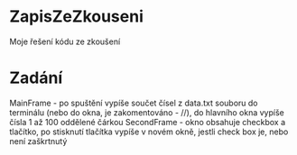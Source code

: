 # ZapisZeZkouseni
Moje řešení kódu ze zkoušení

# Zadání
MainFrame - po spuštění vypíše součet čísel z data.txt souboru do terminálu (nebo do okna, je zakomentováno - //), do hlavního okna vypíše čísla 1 až 100 oddělené čárkou
SecondFrame - okno obsahuje checkbox a tlačítko, po stisknutí tlačítka vypíše v novém okně, jestli check box je, nebo není zaškrtnutý
